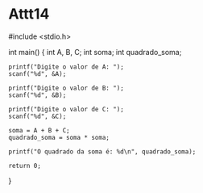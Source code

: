 # Attt14
#include <stdio.h>

int main() {
    int A, B, C;
    int soma;
    int quadrado_soma;

    printf("Digite o valor de A: ");
    scanf("%d", &A);

    printf("Digite o valor de B: ");
    scanf("%d", &B);

    printf("Digite o valor de C: ");
    scanf("%d", &C);

    soma = A + B + C;
    quadrado_soma = soma * soma;

    printf("O quadrado da soma é: %d\n", quadrado_soma);

    return 0;
}
